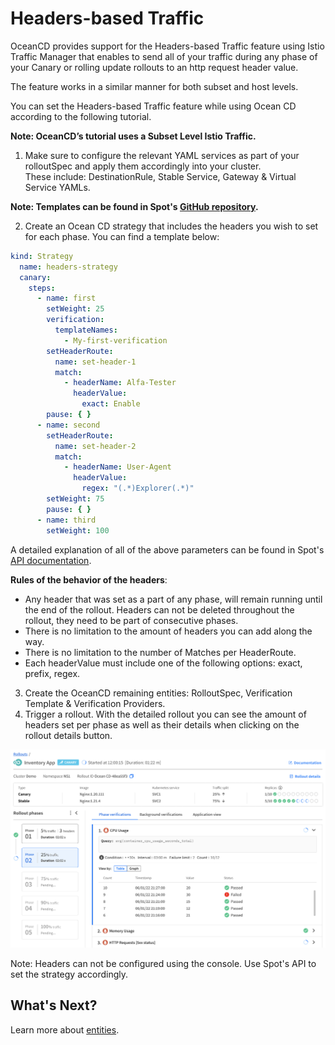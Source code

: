 # Headers-based Traffic

OceanCD provides support for the Headers-based Traffic feature using Istio Traffic Manager that enables to send all of your traffic during any phase of your Canary or rolling update rollouts to an http request header value.

The feature works in a similar manner for both subset and host levels.  

You can set the Headers-based Traffic feature while using Ocean CD according to the following tutorial.

**Note: OceanCD’s tutorial uses a Subset Level Istio Traffic.**

1. Make sure to configure the relevant YAML services as part of your rolloutSpec and apply them accordingly into your cluster.  
These include: DestinationRule, Stable Service, Gateway & Virtual Service YAMLs.

**Note: Templates can be found in Spot's [GitHub repository](https://github.com/spotinst/spot-oceancd-releases/blob/main/Quick%20Start%20%26%20Examples/Headers%20Based%20Traffic/ISTIO/Subset-Level/Gateway.yaml).**

2. Create an Ocean CD strategy that includes the headers you wish to set for each phase. You can find a template below:

```yaml
kind: Strategy
  name: headers-strategy
  canary:
    steps:
      - name: first
        setWeight: 25
        verification:
          templateNames:
            - My-first-verification
        setHeaderRoute:
          name: set-header-1
          match:
            - headerName: Alfa-Tester
              headerValue:
                exact: Enable
        pause: { }
      - name: second
        setHeaderRoute:
          name: set-header-2
          match:
            - headerName: User-Agent
              headerValue:
                regex: "(.*)Explorer(.*)"
        setWeight: 75
        pause: { }
      - name: third
        setWeight: 100
```

A detailed explanation of all of the above parameters can be found in Spot's [API documentation](https://docs.spot.io/api/#tag/Ocean-CD/operation/OceanCDStrategyCreate).

**Rules of the behavior of the headers**:  

* Any header that was set as a part of any phase, will remain running until the end of the rollout. Headers can not be deleted throughout the rollout, they need to be part of consecutive phases.  
* There is no limitation to the amount of headers you can add along the way.
* There is no limitation to the number of Matches per HeaderRoute.
* Each headerValue must include one of the following options: exact, prefix, regex.

3. Create the OceanCD remaining entities: RolloutSpec, Verification Template & Verification Providers.
4. Trigger a rollout. With the detailed rollout you can see the amount of headers set per phase as well as their details when clicking on the rollout details button.  

<img src="/ocean-cd/_media/headers-1.png" />

Note: Headers can not be configured using the console. Use Spot's API to set the strategy accordingly.  


## What's Next?

Learn more about [entities](ocean-cd/concepts-features/entities).
